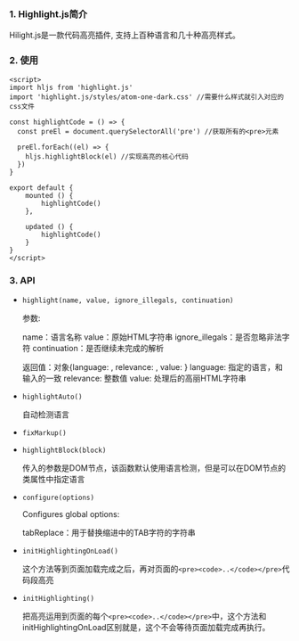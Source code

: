 ### 1. Highlight.js简介

Hilight.js是一款代码高亮插件, 支持上百种语言和几十种高亮样式。



### 2. 使用

```vue
<script>
import hljs from 'highlight.js'
import 'highlight.js/styles/atom-one-dark.css' //需要什么样式就引入对应的css文件

const highlightCode = () => {
  const preEl = document.querySelectorAll('pre') //获取所有的<pre>元素

  preEl.forEach((el) => {
    hljs.highlightBlock(el) //实现高亮的核心代码
  })
}

export default {
    mounted () {
        highlightCode()
    },

    updated () {
        highlightCode()
    }
}
</script>
```



### 3. API

+ `highlight(name, value, ignore_illegals, continuation)`

    参数:

    name：语言名称
    value：原始HTML字符串
    ignore_illegals：是否忽略非法字符
    continuation：是否继续未完成的解析

    返回值：对象{language: , relevance: , value: }
    language: 指定的语言，和输入的一致
    relevance: 整数值
    value: 处理后的高丽HTML字符串

    

+ `highlightAuto()`

    自动检测语言

    

+ `fixMarkup()`

    

+ `highlightBlock(block)`

    传入的参数是DOM节点，该函数默认使用语言检测，但是可以在DOM节点的类属性中指定语言

    

+ `configure(options)`

    Configures global options:

    tabReplace：用于替换缩进中的TAB字符的字符串

    

+ `initHighlightingOnLoad()`

    这个方法等到页面加载完成之后，再对页面的`<pre><code>..</code></pre>`代码段高亮

    

+ `initHighlighting()`

    把高亮运用到页面的每个`<pre><code>..</code></pre>`中，这个方法和initHighlightingOnLoad区别就是，这个不会等待页面加载完成再执行。